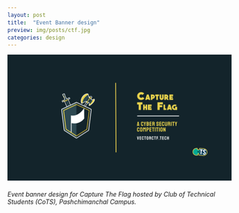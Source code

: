 ```yaml
---
layout: post
title:  "Event Banner design"
preview: img/posts/ctf.jpg
categories: design
---
```


![Page Layout Design](/img/posts/ctf.jpg)

###### Event banner design for Capture The Flag hosted by Club of Technical Students (CoTS), Pashchimanchal Campus.